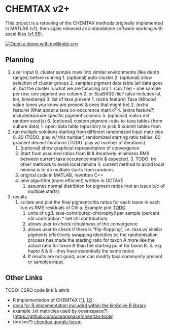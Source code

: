 # CHEMTAX v2+

This project is a retooling of the CHEMTAX methods originally implemented in MATLAB (v1), then again released as a standalone software working with excel files ([v1.95](https://data.aad.gov.au/metadata/records/CHEMTAX)).

[![Open a demo with myBinder.org](https://mybinder.org/badge_logo.svg)](https://mybinder.org/v2/gh/USF-IMARS/chemtax/HEAD)

## Planning
1. user input
    0. cluster sample rows into similar environments (like depth ranges) before running 
        1. (optional) auto-cluster
        2. (optional) allow selection of cluster groups 
    2. samples pigment data table (all data goes in, but the cluster is what we are focusing on)
        1. (csv file) - one sample per row, one pigment per column 
        2. or SeaBASS file? (also includes lat, lon, timestamp)
    3. list of taxa present
        1. (extra feature) Taxa liklihood value (ones you know are present & ones that might be) 
        2. (extra feature) What about a taxa co-occurence matrix?
    4. (extra feature?) include/exclude specific pigment columns
    5. (optional) matrix init random seed(s)
    6. (optional) custom pigment-ratio-to-taxa tables (from culture data) 
        1. open-data table repository to pick & submit tables from
3. run multiple solutions starting from different randomized input matricies
    0. 20 (TODO: play w/ this number) randomized starting ratio tables, 60 gradient decent iterations (TODO: play w/ number of iterations) 
    1. (optional) show graphical representation of convergence
    2. Start from assumed ratios from lit & iteratively minimizes RMS between current taxa occurence matrix & expected.
        3. TODO: try other methods to avoid local minima 
        4. current method to avoid local minima is to do multiple starts from randoms
    3. original code in MATLAB, rewritten C++
    4. new algorithm (more efficient) written in OCTAVE
        1. assumes normal distribtion for pigment ratios (not an issue b/c of multiple starts) 
4. results
    1. collate and plot the final pigment:chla ratios for each taxon in each run vs RMS residuals of Chl a. Example plot [TODO](ln_here).
        1. units of ug/L taxa-contributed-chlorophyll per sample (percent chl contribution * net chl contribution) 
        1. allows user to check robustness of the convergence
        2. allows user to check if there is “flip-flopping”, i.e. taxa w/ similar pigments effectively swapping identities bc the randomisation process has made the starting ratio for taxon A more like the actual ratio for taxon B than the starting point for taxon B.
            3. e.g. hapto 6 & 8 - they have eseentially the same ratios
        4. If results are not good, user can modify taxa community present or samples input.

## Other Links

TODO: CSRO code link & attrib

* R implementation of CHEMTAX [[1](https://github.com/MarPolar/CHEMTAX)], [[2](https://github.com/silviageor/chemtax)].
* [docs for R implementation included within the limSolve R library](https://www.rdocumentation.org/packages/limSolve/versions/1.5.6/topics/Chemtax)
* example .txt matricies used by oceanspace?](https://github.com/oceanspace/chemtax-tools) 
* (broken?) [chemtax google forum](http://groups.google.com/forum/#!forum/chemtax_users)
